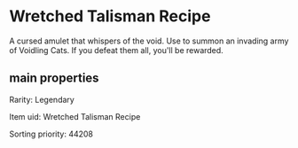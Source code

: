 # Wretched Talisman Recipe

A cursed amulet that whispers of the void. Use to summon an invading army of Voidling Cats. If you defeat them all, you'll be rewarded.

## main properties

Rarity: Legendary

Item uid: Wretched Talisman Recipe

Sorting priority: 44208